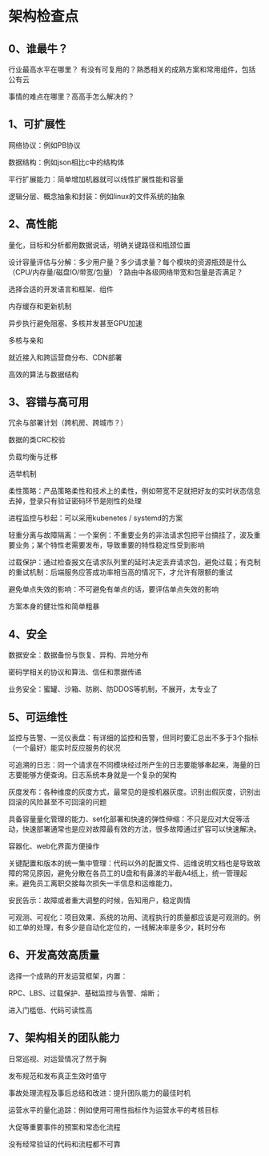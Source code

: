 # 架构检查点

## 0、谁最牛？

行业最高水平在哪里？ 有没有可复用的？熟悉相关的成熟方案和常用组件，包括公有云

事情的难点在哪里？高高手怎么解决的？

## 1、可扩展性

网络协议：例如PB协议

数据结构：例如json相比c中的结构体

平行扩展能力：简单增加机器就可以线性扩展性能和容量

逻辑分层、概念抽象和封装：例如linux的文件系统的抽象

## 2、高性能

量化，目标和分析都用数据说话，明确关键路径和瓶颈位置

设计容量评估与分解：多少用户量？多少请求量？每个模块的资源瓶颈是什么（CPU/内存量/磁盘IO/带宽/包量）？路由中各级网络带宽和包量是否满足？

选择合适的开发语言和框架、组件

内存缓存和更新机制

异步执行避免阻塞、多核并发甚至GPU加速

多核与亲和

就近接入和跨运营商分布、CDN部署

高效的算法与数据结构

## 3、容错与高可用

冗余与部署计划（跨机房、跨城市？）

数据的类CRC校验

负载均衡与迁移

选举机制

柔性策略：产品策略柔性和技术上的柔性，例如带宽不足就把好友的实时状态信息去掉，登录只有验证密码环节是刚性的处理

进程监控与秒起：可以采用kubenetes / systemd的方案

轻重分离与故障隔离：一个案例：不重要业务的非法请求包把平台搞挂了，波及重要业务；某个特性老需要发布，导致重要的特性稳定性受到影响

过载保护：通过检查报文在请求队列里的延时决定丢弃请求包，避免过载；有克制的重试机制：后端服务应答成功率相当高的情况下，才允许有限额的重试

避免单点失效的影响：不可避免有单点的话，要评估单点失效的影响

方案本身的健壮性和简单粗暴

## 4、安全

数据安全：数据备份与恢复、异构、异地分布

密码学相关的协议和算法、信任和票据传递

业务安全：蜜罐、沙箱、防刷、防DDOS等机制，不展开，太专业了

## 5、可运维性

监控与告警、一览仪表盘：有详细的监控和告警，但同时要汇总出不多于3个指标（一个最好）能实时反应服务的状况

可追溯的日志：同一个请求在不同模块经过所产生的日志要能够串起来，海量的日志要能够方便查询。日志系统本身就是一个复杂的架构 

灰度发布：各种维度的灰度方式，最常见的是按机器灰度。识别出假灰度，识别出回滚的风险甚至不可回滚的问题

具备容量量化管理的能力、set化部署和快速的弹性伸缩：不只是应对大促等活动，快速部署通常也是应对故障最有效的方法，很多故障通过扩容可以快速解决。

容器化、web化界面方便操作

关键配置和版本的统一集中管理：代码以外的配置文件、运维说明文档也是导致故障的常见原因，避免分散在各员工的U盘和有鼻涕的半截A4纸上，统一管理起来。避免员工离职交接每次损失一半信息和运维能力。

安民告示：故障或者重大调整的时候，告知用户，稳定舆情

可观测、可视化：项目效果、系统的功用、流程执行的质量都应该是可观测的。例如工单的处理，有多少是自动化定位的，一线解决率是多少，耗时分布

## 6、开发高效高质量

选择一个成熟的开发运营框架，内置：

RPC、LBS、过载保护、基础监控与告警、熔断；

进入门槛低、代码可读性高

## 7、架构相关的团队能力

日常巡视、对运营情况了然于胸

发布规范和发布真正生效时值守

事故处理流程及事后总结和改进：提升团队能力的最佳时机

运营水平的量化追踪：例如使用可用性指标作为运营水平的考核目标

大促等重要事件的预案和常态化流程

没有经常验证的代码和流程都不可靠









